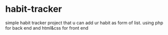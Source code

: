 # habit-tracker
simple habit tracker project that u can add  ur habit as form of list. using php for back end and html&amp;css for front end

